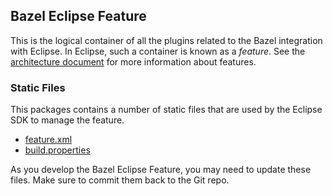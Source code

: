 ## Bazel Eclipse Feature

This is the logical container of all the plugins related to the Bazel integration with Eclipse.
In Eclipse, such a container is known as a *feature*.
See the [architecture document](../../docs/dev/architecture.md) for more information about features.

### Static Files

This packages contains a number of static files that are used by the Eclipse SDK to manage the feature.

- [feature.xml](feature.xml)
- [build.properties](build.properties)

As you develop the Bazel Eclipse Feature, you may need to update these files.
Make sure to commit them back to the Git repo.
